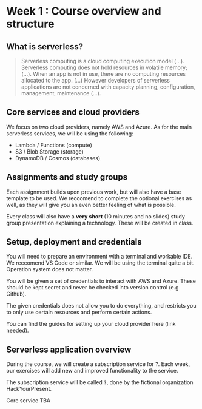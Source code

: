 # Week 1 : Course overview and structure

## What is serverless?

> Serverless computing is a cloud computing execution model (...). Serverless computing does not hold resources in volatile memory; (...). When an app is not in use, there are no computing resources allocated to the app. (...) However developers of serverless applications are not concerned with capacity planning, configuration, management, maintenance (...).

## Core services and cloud providers

We focus on two cloud providers, namely AWS and Azure.
As for the main serverless services, we will be using the following:

- Lambda / Functions (compute)
- S3 / Blob Storage (storage)
- DynamoDB / Cosmos (databases)

## Assignments and study groups

Each assignment builds upon previous work, but will also have a base template to be used. We reccomend to complete the optional exercises as well, as they will give you an even better feeling of what is possible.

Every class will also have a **very short** (10 minutes and no slides) study group presentation explaining a technology. These will be created in class.

## Setup, deployment and credentials

You will need to prepare an environment with a terminal and workable IDE. We reccomend VS Code or similar. We will be using the terminal quite a bit. Operation system does not matter.

You will be given a set of credentials to interact with AWS and Azure. These should be kept secret and never be checked into version control (e.g Github).

The given credentials does not allow you to do everything, and restricts you to only use certain resources and perform certain actions.

You can find the guides for setting up your cloud provider here (link needed).

## Serverless application overview

During the course, we will create a subscription service for ?. Each week, our exercises will add new and improved functionality to the service.

The subscription service will be called `?`, done by the fictional organization HackYourPresent.

Core service TBA

